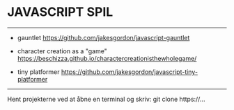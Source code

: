 # JAVASCRIPT SPIL

---

- gauntlet
https://github.com/jakesgordon/javascript-gauntlet


- character creation as a "game"
https://beschizza.github.io/charactercreationisthewholegame/


- tiny platformer
https://github.com/jakesgordon/javascript-tiny-platformer

---

Hent projekterne ved at åbne en terminal og skriv:
git clone https://...
